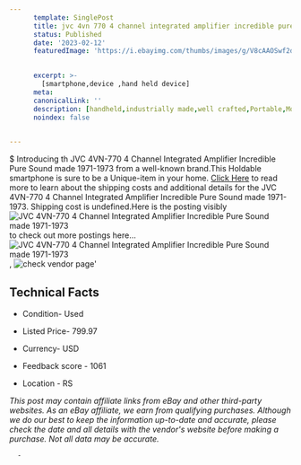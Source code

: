 ```yaml
---
      template: SinglePost
      title: jvc 4vn 770 4 channel integrated amplifier incredible pure sound made 1971 1973
      status: Published
      date: '2023-02-12'
      featuredImage: 'https://i.ebayimg.com/thumbs/images/g/V8cAAOSwf2dfESKb/s-l225.jpg'
       

      excerpt: >-
        [smartphone,device ,hand held device]
      meta:
      canonicalLink: ''
      description: [handheld,industrially made,well crafted,Portable,Mobile,Compact,Convenient,Lightweight,Maneuverable,Man-portable,Miniature,Carriable,Hand-held,Light,Holdable,Transportable,Mobile device,Pocket-sized,On-the-go,Wireless,Cordless,Compact size,Convenient size, smartphone,device ,hand held device]
      noindex: false
      

---
```

$
      Introducing th JVC 4VN-770 4 Channel Integrated Amplifier Incredible Pure Sound made 1971-1973 from a well-known brand.This Holdable smartphone is sure to be a Unique-item in your home. [Click Here](https://www.ebay.com/itm/124263494023?hash=item1ceeae7187%3Ag%3AV8cAAOSwf2dfESKb&mkevt=1&mkcid=1&mkrid=711-53200-19255-0&campid=%253CePNCampaignId%253E&customid=%253CreferenceId%253E&toolid=10049) to read more to learn about the shipping costs and additional details for the JVC 4VN-770 4 Channel Integrated Amplifier Incredible Pure Sound made 1971-1973. Shipping cost is undefined.Here is the posting visibly ![JVC 4VN-770 4 Channel Integrated Amplifier Incredible Pure Sound made 1971-1973](https://i.ebayimg.com/thumbs/images/g/V8cAAOSwf2dfESKb/s-l225.jpg) to check out more postings here... ![JVC 4VN-770 4 Channel Integrated Amplifier Incredible Pure Sound made 1971-1973](https://i.ebayimg.com/images/g/V8cAAOSwf2dfESKb/s-l1200.jpg), ![check vendor page](https://origin-galleryplus.ebayimg.com/ws/web/124263494023_2_0_1/225x225.jpg,https://origin-galleryplus.ebayimg.com/ws/web/124263494023_3_0_1/225x225.jpg,https://origin-galleryplus.ebayimg.com/ws/web/124263494023_4_0_1/225x225.jpg,https://origin-galleryplus.ebayimg.com/ws/web/124263494023_5_0_1/225x225.jpg,https://origin-galleryplus.ebayimg.com/ws/web/124263494023_6_0_1/225x225.jpg,https://origin-galleryplus.ebayimg.com/ws/web/124263494023_7_0_1/225x225.jpg)'

      

 ## Technical Facts 



     
      

 - Condition- Used 


      

 - Listed Price- 799.97 


      

 - Currency- USD 


      

 - Feedback score - 1061 


      

 - Location - RS 


      
      

 *_This post may contain affiliate links from eBay and other third-party websites. As an eBay affiliate, we earn from qualifying purchases. Although we do our best to keep the information up-to-date and accurate, please check the date and all details with the vendor's website before making a purchase. Not all data may be accurate._*




      -
